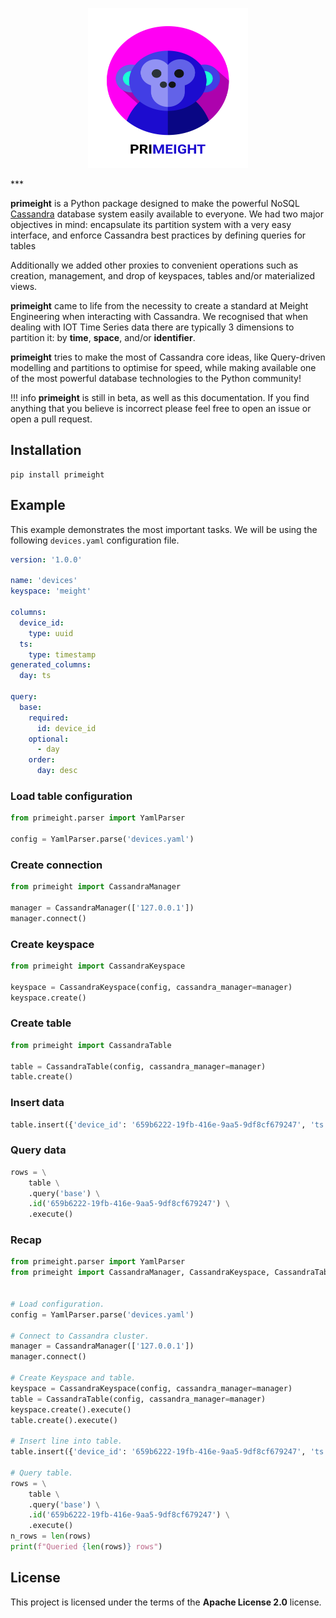 <p align="center">
    <a href="https://pri.meight.com"><img width=256 height=256 src="https://raw.githubusercontent.com/wearemeight/primeight/initial-version/docs_src/docs/images/logo-with-name.svg" alt="Primeight"></a>
</p>
***

**primeight** is a Python package designed to make the powerful NoSQL [Cassandra](https://cassandra.apache.org/) database system easily available to everyone. 
We had two major objectives in mind: encapsulate its partition system with a very easy interface, and enforce Cassandra best practices by defining queries for tables

Additionally we added other proxies to convenient operations such as creation, management, and drop of keyspaces, tables and/or materialized views.

**primeight** came to life from the necessity to create a standard at Meight Engineering when interacting with Cassandra. 
We recognised that when dealing with IOT Time Series data there are typically 3 dimensions to partition it: by __time__, __space__, and/or __identifier__. 

**primeight** tries to make the most of Cassandra core ideas, like Query-driven modelling and partitions to optimise for speed, 
while making available one of the most powerful database technologies to the Python community!

!!! info
    **primeight** is still in beta, as well as this documentation.
    If you find anything that you believe is incorrect please feel free to open an issue or open a pull request.

## Installation

```
pip install primeight
```

## Example

This example demonstrates the most important tasks.
We will be using the following `devices.yaml` configuration file.

```yaml
version: '1.0.0'

name: 'devices'
keyspace: 'meight'

columns:
  device_id:
    type: uuid
  ts:
    type: timestamp
generated_columns:
  day: ts

query:
  base:
    required:
      id: device_id
    optional:
      - day
    order:
      day: desc
```

### Load table configuration

```python
from primeight.parser import YamlParser

config = YamlParser.parse('devices.yaml')
```

### Create connection

```python
from primeight import CassandraManager

manager = CassandraManager(['127.0.0.1'])
manager.connect()
```

### Create keyspace

```python
from primeight import CassandraKeyspace

keyspace = CassandraKeyspace(config, cassandra_manager=manager)
keyspace.create()
```

### Create table

```python
from primeight import CassandraTable

table = CassandraTable(config, cassandra_manager=manager)
table.create()
```

### Insert data

```python
table.insert({'device_id': '659b6222-19fb-416e-9aa5-9df8cf679247', 'ts': 1592491059984}).execute()
```

### Query data

```python
rows = \
    table \
    .query('base') \
    .id('659b6222-19fb-416e-9aa5-9df8cf679247') \
    .execute()
```

### Recap

```python
from primeight.parser import YamlParser
from primeight import CassandraManager, CassandraKeyspace, CassandraTable


# Load configuration.
config = YamlParser.parse('devices.yaml')

# Connect to Cassandra cluster.
manager = CassandraManager(['127.0.0.1'])
manager.connect()

# Create Keyspace and table.
keyspace = CassandraKeyspace(config, cassandra_manager=manager)
table = CassandraTable(config, cassandra_manager=manager)
keyspace.create().execute()
table.create().execute()

# Insert line into table.
table.insert({'device_id': '659b6222-19fb-416e-9aa5-9df8cf679247', 'ts': 1592491059984}).execute()

# Query table.
rows = \
    table \
    .query('base') \
    .id('659b6222-19fb-416e-9aa5-9df8cf679247') \
    .execute()
n_rows = len(rows)
print(f"Queried {len(rows)} rows")
```

## License

This project is licensed under the terms of the __Apache License 2.0__ license.
